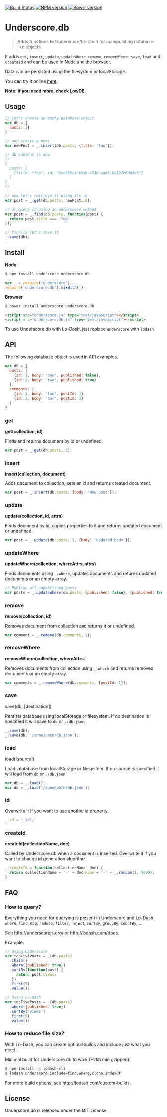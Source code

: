 [![Build Status](https://travis-ci.org/typicode/underscore.db.svg)](https://travis-ci.org/typicode/underscore.db)
[![NPM version](https://badge.fury.io/js/underscore.db.svg)](http://badge.fury.io/js/underscore.db)
[![Bower version](https://badge.fury.io/bo/underscore.db.svg)](http://badge.fury.io/bo/underscore.db)

# Underscore.db

> Adds functions to Underscore/Lo-Dash for manipulating database-like objects.

It adds `get`, `insert`, `update`, `updateWhere`, `remove`, `removeWhere`, `save`, `load` and `createId` and can be used in Node and the browser.

Data can be persisted using the filesystem or localStorage.

You can try it online [here](http://typicode.github.io/underscore.db/).

__Note: If you need more, check [LowDB](https://github.com/typicode/lowdb).__

## Usage

```javascript
// let's create an empty database object
var db = {
  posts: []
}

// and create a post
var newPost = _.insert(db.posts, {title: 'foo'});

// db content is now
/*  
{ 
  posts: [
    {title: "foo", id: "5ca959c4-b5ab-4336-aa65-8a197b6dd9cb"}
  ]
}
*/

// now let's retrieve it using its id
var post = _.get(db.posts, newPost.id);

// or query it using an underscore method
var post = _.find(db.posts, function(post) {
  return post.title === 'foo'
});

// finally let's save it
_.save(db);
```


## Install

__Node__

```bash
$ npm install underscore underscore.db
```

```javascript
var _ = require('underscore');
require('underscore.db').mixWith(_);
```

__Browser__

```bash
$ bower install underscore underscore.db
```

```html
<script src="underscore.js" type="text/javascript"></script>
<script src="underscore.db.js" type="text/javascript"></script>
```

To use Underscore.db with Lo-Dash, just replace `underscore` with `lodash`

## API

The following database object is used in API examples. 

```javascript
var db = {
  posts: [
    {id: 1, body: 'one', published: false},
    {id: 2, body: 'two', published: true}
  ],
  comments: [
    {id: 1, body: 'foo', postId: 1},
    {id: 2, body: 'bar', postId: 2}
  ]
}
```

### get

__get(collection, id)__

Finds and returns document by id or undefined.

```javascript
var post = _.get(db.posts, 1);
```

### insert

__insert(collection, document)__

Adds document to collection, sets an id and returns created document.

```javascript
var post = _.insert(db.posts, {body: 'New post'});
```

### update

__update(collection, id, attrs)__

Finds document by id, copies properties to it and returns updated document or undefined.

```javascript
var post = _.update(db.posts, 1, {body: 'Updated body'});
```

### updateWhere

__updateWhere(collection, whereAttrs, attrs)__

Finds documents using `_.where`, updates documents and returns updated documents or an empty array.

```javascript
// Publish all unpublished posts
var posts = _.updateWhere(db.posts, {published: false}, {published: true});
```

### remove

__remove(collection, id)__

Removes document from collection and returns it or undefined.

```javascript
var comment = _.remove(db.comments, 1);
```

### removeWhere

__removeWhere(collection, whereAttrs)__

Removes documents from collection using `_.where` and returns removed documents or an empty array.

```javascript
var comments = _.removeWhere(db.comments, {postId: 1});
```

### save

save(db, [destination])

Persists database using localStorage or filesystem. If no destination is specified it will save to `db` or `./db.json`.

```javascript
_.save(db);
_.save(db, '/some/path/db.json');
```

### load

load([source])

Loads database from localStorage or filesystem. If no source is specified it will load from `db` or `./db.json`.

```javascript
var db = _.load();
var db = _.load('/some/path/db.json');
```

### id

Overwrite it if you want to use another id property.

```javascript
_.id = '_id';
```

### createId

__createId(collectionName, doc)__

Called by Underscore.db when a document is inserted. Overwrite it if you want to change id generation algorithm.

```javascript
_.createId = function(collectionName, doc) {
  return collectionName + '-' + doc.name + '-' + _.random(1, 9999);
}
```

## FAQ

### How to query?

Everything you need for querying is present in Underscore and Lo-Dash: `where`, ```find```, ```map```, ```reduce```, ```filter```, ```reject```, ```sortBy```, ```groupBy```, ```countBy```, ...

See http://underscorejs.org/ or http://lodash.com/docs.

Example:

```javascript
// Using Underscore
var topFivePosts = _(db.posts)
  .chain()
  .where({published: true})
  .sortBy(function(post) {
     return post.views;   
   })
  .first(5)
  .value();

// Using Lo-Dash
var topFivePosts = _(db.posts)
  .where({published: true})
  .sortBy('views')
  .first(5)
  .value();
```

### How to reduce file size?

With Lo-Dash, you can create optimal builds and include just what you need. 

Minimal build for Underscore.db to work (~2kb min gzipped):

```bash
$ npm install -g lodash-cli
$ lodash underscore include=find,where,clone,indexOf
```

For more build options, see http://lodash.com/custom-builds.

## License

Underscore.db is released under the MIT License.
